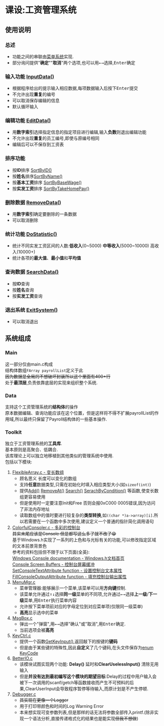 # 课设:工资管理系统
## 使用说明
### 总述
   - 功能之间的串联由[菜单系统](#menumgr)实现.  
   - 部分询问提供"__确定__""__取消__"两个选项,也可以用<kbd>←</kbd><kbd>→</kbd>选择,<kbd>Enter</kbd>确定
### 输入功能 [InputData()](main.c#L49)
   - 根据程序给出的提示输入相应数据,每项数据输入后按下<kbd>Enter</kbd>提交
   - 不允许出现**重复**的编号
   - 可以取消保存编辑的信息
   - 默认循环输入
### 编辑功能 [EditData()](main.c#L64)
   - 用**数字索引**选择指定信息的指定项目进行编辑,输入**负数**则退出编辑功能
   - 不允许出现**重复**的员工编号,即使与原编号相同
   - 编辑后可以不保存到工资表
### 排序功能
   - 按**ID**排序 [SortByID()](main.c#L445)
   - 按**姓名**排序[SortByName()](main.c#L454)
   - 按**基本工资**排序 [SortByBaseWage()](main.c#L463)
   - 按**实发工资**排序 [SortByTakeHomePay()](main.c#L472)
### 删除数据 [RemoveData()](main.c#L190)
   - 用**数字索引**确定要删除的一条数据
   - 可以取消删除
### 统计功能 [DoStatistic()](main.c#L221)
   - 统计不同实发工资区间的人数:**低收入**(0~5000) **中等收入**(5000~10000) 高收入(10000+)
   - 统计各项的**最大值**、**最小值**和**平均值**
### 查询数据 [SearchData()](main.c#L348)
   - 按**ID**查询
   - 按**姓名**查询
   - 按**实发工资**查询
### 退出系统 [ExitSystem()](main.c#L428)
   - 可以取消退出
## 系统组成
### Main
这一部分仅由main.c构成  
结构体数组`FArray payrollList`定义于此  
~~因为数据是全局的不想破坏封装所以这个里面有400+行~~  
处于**最顶层**,负责依靠底层的实现来组织整个系统.
### Data
支持这个工资管理系统的**结构体**的操作  
原本数据编辑、查询功能应该在这个位置，但是这样将不得不扩展payrollList的作用域,所以最终只保留了Payroll结构体的一些基本操作.
### Toolkit
独立于工资管理系统的**工具库**.  
基本原则是高聚合、低耦合.  
该库理论上可以独立地移植到其他类似的管理系统中使用.  
包括以下模块:
1. [FlexibleArray.c - 变长数组](Toolkit/FlexibleArray.c)
   - 顾名思义 长度可以变化的数组
   - 支持**任意**数据类型,只需在初始化时填入相应类型大小(如`sizeof(int)`)
   - 提供[Add()](Toolkit/FlexibleArray.c#L22) [RemoveAt()](Toolkit/FlexibleArray.c#L29) [Search()](Toolkit/FlexibleArray.c#L105) [SerachByCondition()](Toolkit/FlexibleArray.c#L89) 等函数,使变长数组更容易使用
   - 但是使用时一定要注意Init和Free 否则会报0xC000 0005错误,因为访问了非法内存地址
   - 读取数组中的值时要进行较复杂的**类型转换**,如`((char *)a->array)[i]`.所以若需要在一个函数中多次使用,建议定义一个普通的指针简化调用语句
2. [ColorfulConsoler.c - 多彩的控制台](Toolkit/ColorfulConsoler.c)  
   ~~其实末尾应该是Console 但是都写这么多了就不改了😁~~  
   基于Windows.h实现了一系列的上色和与光标有关的功能,可以修改指定区域的文本前景背景色  
   参考的资料包括但不限于以下页面(全英):  
   [Windows Console documentation - Windows.h文档首页](https://docs.microsoft.com/en-us/windows/console)  
   [Console Screen Buffers - 控制台屏幕缓冲](https://docs.microsoft.com/en-us/windows/console/console-screen-buffers)  
   [SetConsoleTextAttribute function - 设置控制台文本属性](https://docs.microsoft.com/en-us/windows/console/setconsoletextattribute)  
   [FillConsoleOutputAttribute function - 填充控制台输出属性](https://docs.microsoft.com/en-us/windows/console/fillconsoleoutputattribute)  
3. [<span id = "menumgr">MenuMgr.c</span>](Toolkit/MenuMgr.c)
   - 菜单管理器:能够展示一个菜单,该菜单可以用**方向键**控制.
   - 该菜单允许通过<kbd>↑</kbd><kbd>↓</kbd>选择**同一级**菜单的不同项,允许通过<kbd>←</kbd><kbd>→</kbd>选择**上一级**/**下一级**菜单,用<kbd>Enter</kbd>执行菜单内容
   - 允许按下菜单项前对应的字母定位到对应菜单项(仅限同一级菜单)
   - **高亮**显示选中的菜单
4. [MsgBox.c](Toolkit/MsgBox.c)
   - 弹出一个"弹窗",用<kbd>←</kbd><kbd>→</kbd>选择"确认"或"取消",用<kbd>Enter</kbd>确定.
   - 当前选项会被**高亮**
5. [KeyCtrl.c](Toolkit/KeyCtrl.c)
   - 提供一个函数[GetKeyInput()](Toolkit/KeyCtrl.c#L5),返回敲下的按键的**键码**
   - 但是由于某些键的特殊性,因此**自定义**了几个键码,在头文件保存为[enum KeyCode](Toolkit/KeyCtrl.h#L4)
6. [BetterIO.c](Toolkit/BetterIO.c)
   - 该模块试图实现两个功能: **Delay()** 延时和**ClearUselessInput()** 清除无用输入
   - 但是**并没有达到最初编写这个模块的期望目标**:Delay的过程中用户输入会被下一次调用的scanf/getch等函数接收而产生不可预料的后果,ClearUserInput会导致程序暂停等待输入,而原计划是不产生停顿.
7. [Debugger.c](Toolkit/Debugger.c)
   - ~~其实现在更像一个Logger~~
   - 用于打印带颜色和时间的Log Warning Error
   - 本来想实现可变参数列表,但是那样的话无法将参数全部传入printf.(除非实现一个语法分析,直接传递格式化的结果也是能实现~~但我不想做~~)